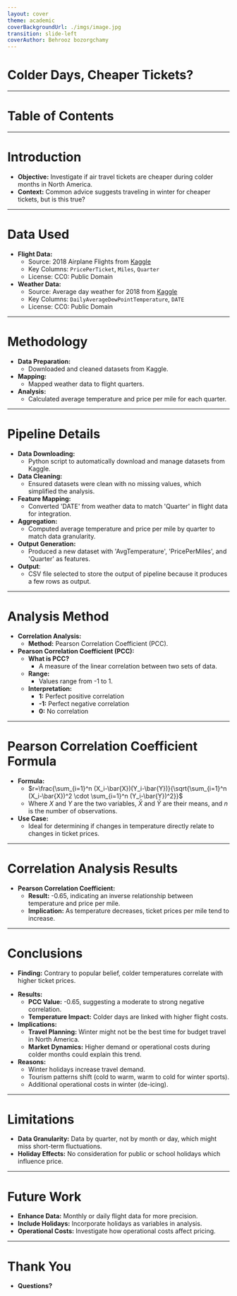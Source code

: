 ```yaml
---
layout: cover
theme: academic
coverBackgroundUrl: ./imgs/image.jpg
transition: slide-left
coverAuthor: Behrooz bozorgchamy
---
```


# Colder Days, Cheaper Tickets?


---

# Table of Contents

<toc></toc>

---

# Introduction

<v-clicks>

- **Objective:** Investigate if air travel tickets are cheaper during colder months in North America.
- **Context:** Common advice suggests traveling in winter for cheaper tickets, but is this true?

</v-clicks>

---

# Data Used

<v-clicks>

- **Flight Data:**
  - Source: 2018 Airplane Flights from [Kaggle](https://www.kaggle.com/datasets/behroozbc/average-day-weather-for-2018)
  - Key Columns: `PricePerTicket`, `Miles`, `Quarter`
  - License: CC0: Public Domain
- **Weather Data:**
  - Source: Average day weather for 2018 from [Kaggle](https://www.kaggle.com/datasets/zernach/2018-airplane-flights)
  - Key Columns: `DailyAverageDewPointTemperature`, `DATE`
  - License: CC0: Public Domain

</v-clicks>

---

# Methodology

<v-clicks>

- **Data Preparation:** 
  - Downloaded and cleaned datasets from Kaggle.
- **Mapping:** 
  - Mapped weather data to flight quarters.
- **Analysis:** 
  - Calculated average temperature and price per mile for each quarter.

</v-clicks>

---

# Pipeline Details

<v-clicks>

- **Data Downloading:** 
  - Python script to automatically download and manage datasets from Kaggle.
- **Data Cleaning:** 
  - Ensured datasets were clean with no missing values, which simplified the analysis.
- **Feature Mapping:**
  - Converted 'DATE' from weather data to match 'Quarter' in flight data for integration.
- **Aggregation:**
  - Computed average temperature and price per mile by quarter to match data granularity.
- **Output Generation:**
  - Produced a new dataset with 'AvgTemperature', 'PricePerMiles', and 'Quarter' as features.
- **Output**:
    - CSV file selected to store the output of pipeline because it produces a few rows as output.
</v-clicks>


---

# Analysis Method

<v-clicks depth=2>

- **Correlation Analysis:** 
  - **Method:** Pearson Correlation Coefficient (PCC).
- **Pearson Correlation Coefficient (PCC):**
  - **What is PCC?** 
    - A measure of the linear correlation between two sets of data.
  - **Range:** 
    - Values range from -1 to 1.
  - **Interpretation:**
    - **1:** Perfect positive correlation
    - **-1:** Perfect negative correlation
    - **0:** No correlation

</v-clicks>

---

# Pearson Correlation Coefficient Formula

<v-clicks depth=2>

- **Formula:**
  - $r=\frac{\sum_{i=1}^n (X_i-\bar{X})(Y_i-\bar{Y})}{\sqrt{\sum_{i=1}^n (X_i-\bar{X})^2 \cdot \sum_{i=1}^n (Y_i-\bar{Y})^2}}$
  - Where $X$ and $Y$ are the two variables, $\bar{X}$ and $\bar{Y}$ are their means, and $n$ is the number of observations.
- **Use Case:**
  - Ideal for determining if changes in temperature directly relate to changes in ticket prices.

</v-clicks>

---

# Correlation Analysis Results

<v-clicks>

- **Pearson Correlation Coefficient:** 
  - **Result:** -0.65, indicating an inverse relationship between temperature and price per mile.
  - **Implication:** As temperature decreases, ticket prices per mile tend to increase.

</v-clicks>

---

# Conclusions

<v-click>

- **Finding:** Contrary to popular belief, colder temperatures correlate with higher ticket prices.
</v-click>
<v-clicks>

- **Results:**
  - **PCC Value:** -0.65, suggesting a moderate to strong negative correlation.
  - **Temperature Impact:** Colder days are linked with higher flight costs.
- **Implications:**
  - **Travel Planning:** Winter might not be the best time for budget travel in North America.
  - **Market Dynamics:** Higher demand or operational costs during colder months could explain this trend.
- **Reasons:**
  - Winter holidays increase travel demand.
  - Tourism patterns shift (cold to warm, warm to cold for winter sports).
  - Additional operational costs in winter (de-icing).

</v-clicks>

---

# Limitations

<v-clicks>

- **Data Granularity:** Data by quarter, not by month or day, which might miss short-term fluctuations.
- **Holiday Effects:** No consideration for public or school holidays which influence price.

</v-clicks>

---

# Future Work

<v-clicks>

- **Enhance Data:** Monthly or daily flight data for more precision.
- **Include Holidays:** Incorporate holidays as variables in analysis.
- **Operational Costs:** Investigate how operational costs affect pricing.

</v-clicks>

---

# Thank You

<v-click>

- **Questions?** 

</v-click>